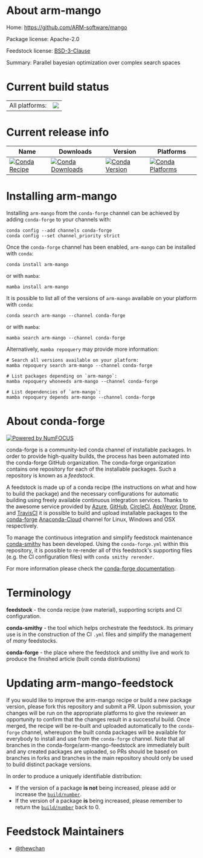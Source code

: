 About arm-mango
===============

Home: https://github.com/ARM-software/mango

Package license: Apache-2.0

Feedstock license: [BSD-3-Clause](https://github.com/conda-forge/arm-mango-feedstock/blob/main/LICENSE.txt)

Summary: Parallel bayesian optimization over complex search spaces

Current build status
====================


<table><tr><td>All platforms:</td>
    <td>
      <a href="https://dev.azure.com/conda-forge/feedstock-builds/_build/latest?definitionId=17272&branchName=main">
        <img src="https://dev.azure.com/conda-forge/feedstock-builds/_apis/build/status/arm-mango-feedstock?branchName=main">
      </a>
    </td>
  </tr>
</table>

Current release info
====================

| Name | Downloads | Version | Platforms |
| --- | --- | --- | --- |
| [![Conda Recipe](https://img.shields.io/badge/recipe-arm--mango-green.svg)](https://anaconda.org/conda-forge/arm-mango) | [![Conda Downloads](https://img.shields.io/conda/dn/conda-forge/arm-mango.svg)](https://anaconda.org/conda-forge/arm-mango) | [![Conda Version](https://img.shields.io/conda/vn/conda-forge/arm-mango.svg)](https://anaconda.org/conda-forge/arm-mango) | [![Conda Platforms](https://img.shields.io/conda/pn/conda-forge/arm-mango.svg)](https://anaconda.org/conda-forge/arm-mango) |

Installing arm-mango
====================

Installing `arm-mango` from the `conda-forge` channel can be achieved by adding `conda-forge` to your channels with:

```
conda config --add channels conda-forge
conda config --set channel_priority strict
```

Once the `conda-forge` channel has been enabled, `arm-mango` can be installed with `conda`:

```
conda install arm-mango
```

or with `mamba`:

```
mamba install arm-mango
```

It is possible to list all of the versions of `arm-mango` available on your platform with `conda`:

```
conda search arm-mango --channel conda-forge
```

or with `mamba`:

```
mamba search arm-mango --channel conda-forge
```

Alternatively, `mamba repoquery` may provide more information:

```
# Search all versions available on your platform:
mamba repoquery search arm-mango --channel conda-forge

# List packages depending on `arm-mango`:
mamba repoquery whoneeds arm-mango --channel conda-forge

# List dependencies of `arm-mango`:
mamba repoquery depends arm-mango --channel conda-forge
```


About conda-forge
=================

[![Powered by
NumFOCUS](https://img.shields.io/badge/powered%20by-NumFOCUS-orange.svg?style=flat&colorA=E1523D&colorB=007D8A)](https://numfocus.org)

conda-forge is a community-led conda channel of installable packages.
In order to provide high-quality builds, the process has been automated into the
conda-forge GitHub organization. The conda-forge organization contains one repository
for each of the installable packages. Such a repository is known as a *feedstock*.

A feedstock is made up of a conda recipe (the instructions on what and how to build
the package) and the necessary configurations for automatic building using freely
available continuous integration services. Thanks to the awesome service provided by
[Azure](https://azure.microsoft.com/en-us/services/devops/), [GitHub](https://github.com/),
[CircleCI](https://circleci.com/), [AppVeyor](https://www.appveyor.com/),
[Drone](https://cloud.drone.io/welcome), and [TravisCI](https://travis-ci.com/)
it is possible to build and upload installable packages to the
[conda-forge](https://anaconda.org/conda-forge) [Anaconda-Cloud](https://anaconda.org/)
channel for Linux, Windows and OSX respectively.

To manage the continuous integration and simplify feedstock maintenance
[conda-smithy](https://github.com/conda-forge/conda-smithy) has been developed.
Using the ``conda-forge.yml`` within this repository, it is possible to re-render all of
this feedstock's supporting files (e.g. the CI configuration files) with ``conda smithy rerender``.

For more information please check the [conda-forge documentation](https://conda-forge.org/docs/).

Terminology
===========

**feedstock** - the conda recipe (raw material), supporting scripts and CI configuration.

**conda-smithy** - the tool which helps orchestrate the feedstock.
                   Its primary use is in the construction of the CI ``.yml`` files
                   and simplify the management of *many* feedstocks.

**conda-forge** - the place where the feedstock and smithy live and work to
                  produce the finished article (built conda distributions)


Updating arm-mango-feedstock
============================

If you would like to improve the arm-mango recipe or build a new
package version, please fork this repository and submit a PR. Upon submission,
your changes will be run on the appropriate platforms to give the reviewer an
opportunity to confirm that the changes result in a successful build. Once
merged, the recipe will be re-built and uploaded automatically to the
`conda-forge` channel, whereupon the built conda packages will be available for
everybody to install and use from the `conda-forge` channel.
Note that all branches in the conda-forge/arm-mango-feedstock are
immediately built and any created packages are uploaded, so PRs should be based
on branches in forks and branches in the main repository should only be used to
build distinct package versions.

In order to produce a uniquely identifiable distribution:
 * If the version of a package **is not** being increased, please add or increase
   the [``build/number``](https://docs.conda.io/projects/conda-build/en/latest/resources/define-metadata.html#build-number-and-string).
 * If the version of a package **is** being increased, please remember to return
   the [``build/number``](https://docs.conda.io/projects/conda-build/en/latest/resources/define-metadata.html#build-number-and-string)
   back to 0.

Feedstock Maintainers
=====================

* [@thewchan](https://github.com/thewchan/)

